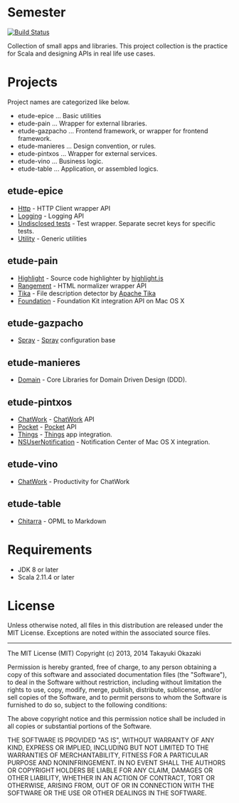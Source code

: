# Semester

[![Build Status](https://travis-ci.org/watermint/Semester.png)](https://travis-ci.org/watermint/Semester)

Collection of small apps and libraries. This project collection is the practice for Scala and designing APIs in real life use cases. 

# Projects

Project names are categorized like below.

* etude-epice ... Basic utilities
* etude-pain ... Wrapper for external libraries.
* etude-gazpacho ... Frontend framework, or wrapper for frontend framework.
* etude-manieres ... Design convention, or rules.
* etude-pintxos ... Wrapper for external services.
* etude-vino ... Business logic.
* etude-table ... Application, or assembled logics.

## etude-epice

* [Http](etude-epice-http) - HTTP Client wrapper API
* [Logging](etude-epice-logging) - Logging API
* [Undisclosed tests](etude-epice-undisclosed) - Test wrapper. Separate secret keys for specific tests.
* [Utility](etude-epice-utility) - Generic utilities

## etude-pain

* [Highlight](etude-pain-highlight) - Source code highlighter by [highlight.js](http://highlightjs.org)
* [Rangement](etude-pain-rangement) - HTML normalizer wrapper API
* [Tika](etude-pain-tika) - File description detector by [Apache Tika](http://tika.apache.org) 
* [Foundation](etude-pain-foundation) - Foundation Kit integration API on Mac OS X

## etude-gazpacho

* [Spray](etude-gazpacho-spray) - [Spray](http://spray.io) configuration base

## etude-manieres

* [Domain](etude-manieres-domain) - Core Libraries for Domain Driven Design (DDD).

## etude-pintxos

* [ChatWork](etude-pintxos-chatwork) - [ChatWork](http://chatwork.com) API
* [Pocket](etude-pintxos-pocket) - [Pocket](http://getpocket.com) API
* [Things](etude-pintxos-things) - [Things](https://culturedcode.com/things/) app integration.
* [NSUserNotification](etude-pintxos-nsunc) - Notification Center of Mac OS X integration.

## etude-vino

* [ChatWork](etude-vino-chatwork) - Productivity for ChatWork

## etude-table

* [Chitarra](etude-table-chitarra) - OPML to Markdown

# Requirements

* JDK 8 or later
* Scala 2.11.4 or later

# License

Unless otherwise noted, all files in this distribution are released under the MIT License.
Exceptions are noted within the associated source files.

----

The MIT License (MIT) Copyright (c) 2013, 2014 Takayuki Okazaki

Permission is hereby granted, free of charge, to any person obtaining a copy of this software and associated documentation files (the "Software"), to deal in the Software without restriction, including without limitation the rights to use, copy, modify, merge, publish, distribute, sublicense, and/or sell copies of the Software, and to permit persons to whom the Software is furnished to do so, subject to the following conditions:

The above copyright notice and this permission notice shall be included in all copies or substantial portions of the Software.

THE SOFTWARE IS PROVIDED "AS IS", WITHOUT WARRANTY OF ANY KIND, EXPRESS OR IMPLIED, INCLUDING BUT NOT LIMITED TO THE WARRANTIES OF MERCHANTABILITY, FITNESS FOR A PARTICULAR PURPOSE AND NONINFRINGEMENT. IN NO EVENT SHALL THE AUTHORS OR COPYRIGHT HOLDERS BE LIABLE FOR ANY CLAIM, DAMAGES OR OTHER LIABILITY, WHETHER IN AN ACTION OF CONTRACT, TORT OR OTHERWISE, ARISING FROM, OUT OF OR IN CONNECTION WITH THE SOFTWARE OR THE USE OR OTHER DEALINGS IN THE SOFTWARE.
